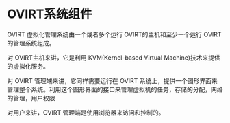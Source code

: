 # OVIRT系统组件

OVIRT 虚拟化管理系统由一个或者多个运行 OVIRT的主机和至少一个运行 OVIRT
的管理系统组成。

对 OVIRT主机来讲，它是利用 KVM(Kernel-based Virtual
Machine)技术来提供的虚拟化服务。

对 OVIRT 管理端来讲，它同样需要运行在 OVIRT
系统上，提供一个图形界面来管理整个系统。利用这个图形界面的接口来管理虚拟机的任务，存储的分配，网络的管理，用户权限

对用户来讲，OVIRT 管理端是使用浏览器来访问和控制的。
